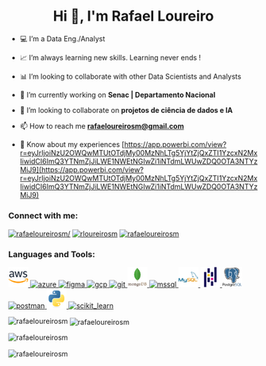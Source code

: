 <h1 align="center">Hi 👋, I'm Rafael Loureiro</h1>

- 💻 I’m a Data Eng./Analyst
- 📈 I’m always learning new skills. Learning never ends !
- 📊 I’m looking to collaborate with other Data Scientists and Analysts

- 🔭 I’m currently working on **Senac | Departamento Nacional**

- 👯 I’m looking to collaborate on **projetos de ciência de dados e IA**

- 📫 How to reach me **rafaeloureirosm@gmail.com**

- 📄 Know about my experiences [https://app.powerbi.com/view?r=eyJrIjoiNzU2OWQwMTUtOTdjMy00MzNhLTg5YjYtZjQxZTI1YzcxN2MxIiwidCI6ImQ3YTNmZjJiLWE1NWEtNGIwZi1iNTdmLWUwZDQ0OTA3NTYzMiJ9](https://app.powerbi.com/view?r=eyJrIjoiNzU2OWQwMTUtOTdjMy00MzNhLTg5YjYtZjQxZTI1YzcxN2MxIiwidCI6ImQ3YTNmZjJiLWE1NWEtNGIwZi1iNTdmLWUwZDQ0OTA3NTYzMiJ9)

<h3 align="left">Connect with me:</h3>
<p align="left">
<a href="https://linkedin.com/in/rafaeloureirosm/" target="blank"><img align="center" src="https://raw.githubusercontent.com/rahuldkjain/github-profile-readme-generator/master/src/images/icons/Social/linked-in-alt.svg" alt="rafaeloureirosm/" height="30" width="40" /></a>
<a href="https://kaggle.com/rloureirosm" target="blank"><img align="center" src="https://raw.githubusercontent.com/rahuldkjain/github-profile-readme-generator/master/src/images/icons/Social/kaggle.svg" alt="rloureirosm" height="30" width="40" /></a>
<a href="https://www.hackerrank.com/rafaeloureirosm" target="blank"><img align="center" src="https://raw.githubusercontent.com/rahuldkjain/github-profile-readme-generator/master/src/images/icons/Social/hackerrank.svg" alt="rafaeloureirosm" height="30" width="40" /></a>
</p>

<h3 align="left">Languages and Tools:</h3>
<p align="left"> <a href="https://aws.amazon.com" target="_blank" rel="noreferrer"> <img src="https://raw.githubusercontent.com/devicons/devicon/master/icons/amazonwebservices/amazonwebservices-original-wordmark.svg" alt="aws" width="40" height="40"/> </a> <a href="https://azure.microsoft.com/en-in/" target="_blank" rel="noreferrer"> <img src="https://www.vectorlogo.zone/logos/microsoft_azure/microsoft_azure-icon.svg" alt="azure" width="40" height="40"/> </a> <a href="https://www.figma.com/" target="_blank" rel="noreferrer"> <img src="https://www.vectorlogo.zone/logos/figma/figma-icon.svg" alt="figma" width="40" height="40"/> </a> <a href="https://cloud.google.com" target="_blank" rel="noreferrer"> <img src="https://www.vectorlogo.zone/logos/google_cloud/google_cloud-icon.svg" alt="gcp" width="40" height="40"/> </a> <a href="https://git-scm.com/" target="_blank" rel="noreferrer"> <img src="https://www.vectorlogo.zone/logos/git-scm/git-scm-icon.svg" alt="git" width="40" height="40"/> </a> <a href="https://www.mongodb.com/" target="_blank" rel="noreferrer"> <img src="https://raw.githubusercontent.com/devicons/devicon/master/icons/mongodb/mongodb-original-wordmark.svg" alt="mongodb" width="40" height="40"/> </a> <a href="https://www.microsoft.com/en-us/sql-server" target="_blank" rel="noreferrer"> <img src="https://www.svgrepo.com/show/303229/microsoft-sql-server-logo.svg" alt="mssql" width="40" height="40"/> </a> <a href="https://www.mysql.com/" target="_blank" rel="noreferrer"> <img src="https://raw.githubusercontent.com/devicons/devicon/master/icons/mysql/mysql-original-wordmark.svg" alt="mysql" width="40" height="40"/> </a> <a href="https://pandas.pydata.org/" target="_blank" rel="noreferrer"> <img src="https://raw.githubusercontent.com/devicons/devicon/2ae2a900d2f041da66e950e4d48052658d850630/icons/pandas/pandas-original.svg" alt="pandas" width="40" height="40"/> </a> <a href="https://www.postgresql.org" target="_blank" rel="noreferrer"> <img src="https://raw.githubusercontent.com/devicons/devicon/master/icons/postgresql/postgresql-original-wordmark.svg" alt="postgresql" width="40" height="40"/> </a> <a href="https://postman.com" target="_blank" rel="noreferrer"> <img src="https://www.vectorlogo.zone/logos/getpostman/getpostman-icon.svg" alt="postman" width="40" height="40"/> </a> <a href="https://www.python.org" target="_blank" rel="noreferrer"> <img src="https://raw.githubusercontent.com/devicons/devicon/master/icons/python/python-original.svg" alt="python" width="40" height="40"/> </a> <a href="https://scikit-learn.org/" target="_blank" rel="noreferrer"> <img src="https://upload.wikimedia.org/wikipedia/commons/0/05/Scikit_learn_logo_small.svg" alt="scikit_learn" width="40" height="40"/> </a> </p>

<p><img align="left" src="https://github-readme-stats.vercel.app/api/top-langs?username=rafaeloureirosm&show_icons=true&locale=en&layout=compact" alt="rafaeloureirosm" /></p>

<p>&nbsp;<img align="center" src="https://github-readme-stats.vercel.app/api?username=rafaeloureirosm&show_icons=true&locale=en" alt="rafaeloureirosm" /></p>
<p align="left"> <img src="https://komarev.com/ghpvc/?username=rafaeloureirosm&label=Profile%20views&color=0e75b6&style=flat" alt="rafaeloureirosm" /> </p>

<p><img align="center" src="https://github-readme-streak-stats.herokuapp.com/?user=rafaeloureirosm&" alt="rafaeloureirosm" /></p>
